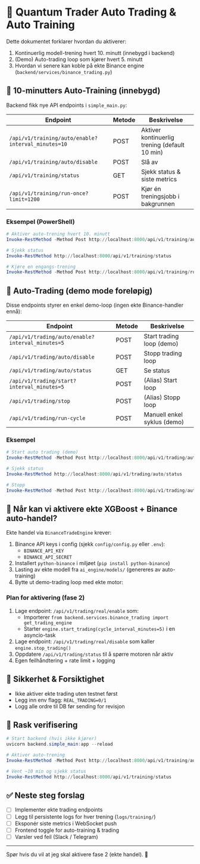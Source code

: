 # 🚀 Quantum Trader Auto Trading & Auto Training

Dette dokumentet forklarer hvordan du aktiverer:

1. Kontinuerlig modell-trening hvert 10. minutt (innebygd i backend)
2. (Demo) Auto-trading loop som kjører hvert 5. minutt
3. Hvordan vi senere kan koble på ekte Binance engine (`backend/services/binance_trading.py`)

## 🔁 10-minutters Auto-Training (innebygd)

Backend fikk nye API endpoints i `simple_main.py`:

| Endpoint | Metode | Beskrivelse |
|----------|--------|-------------|
| `/api/v1/training/auto/enable?interval_minutes=10` | POST | Aktiver kontinuerlig trening (default 10 min) |
| `/api/v1/training/auto/disable` | POST | Slå av |
| `/api/v1/training/status` | GET | Sjekk status & siste metrics |
| `/api/v1/training/run-once?limit=1200` | POST | Kjør én treningsjobb i bakgrunnen |

### Eksempel (PowerShell)

```powershell
# Aktiver auto-trening hvert 10. minutt
Invoke-RestMethod -Method Post http://localhost:8000/api/v1/training/auto/enable?interval_minutes=10

# Sjekk status
Invoke-RestMethod http://localhost:8000/api/v1/training/status

# Kjøre en engangs-trening
Invoke-RestMethod -Method Post http://localhost:8000/api/v1/training/run-once?limit=1200
```

## 🤖 Auto-Trading (demo mode foreløpig)

Disse endpoints styrer en enkel demo-loop (ingen ekte Binance-handler ennå):

| Endpoint | Metode | Beskrivelse |
|----------|--------|-------------|
| `/api/v1/trading/auto/enable?interval_minutes=5` | POST | Start trading loop (demo) |
| `/api/v1/trading/auto/disable` | POST | Stopp trading loop |
| `/api/v1/trading/auto/status` | GET | Se status |
| `/api/v1/trading/start?interval_minutes=5` | POST | (Alias) Start loop |
| `/api/v1/trading/stop` | POST | (Alias) Stopp loop |
| `/api/v1/trading/run-cycle` | POST | Manuell enkel syklus (demo) |

### Eksempel

```powershell
# Start auto trading (demo)
Invoke-RestMethod -Method Post http://localhost:8000/api/v1/trading/auto/enable?interval_minutes=5

# Sjekk status
Invoke-RestMethod http://localhost:8000/api/v1/trading/auto/status

# Stopp
Invoke-RestMethod -Method Post http://localhost:8000/api/v1/trading/auto/disable
```

## 🏦 Når kan vi aktivere ekte XGBoost + Binance auto-handel?

Ekte handel via `BinanceTradeEngine` krever:

1. Binance API keys i config (sjekk `config/config.py` eller `.env`):
   - `BINANCE_API_KEY`
   - `BINANCE_API_SECRET`
2. Installert `python-binance` i miljøet (`pip install python-binance`)
3. Lasting av ekte modell fra `ai_engine/models/` (genereres av auto-training)
4. Bytte ut demo-trading loop med ekte motor:

### Plan for aktivering (fase 2)

1. Lage endpoint: `/api/v1/trading/real/enable` som:
   - Importerer `from backend.services.binance_trading import get_trading_engine`
   - Starter `engine.start_trading(cycle_interval_minutes=5)` i en asyncio-task
2. Lage endpoint: `/api/v1/trading/real/disable` som kaller `engine.stop_trading()`
3. Oppdatere `/api/v1/trading/status` til å spørre motoren når aktiv
4. Egen feilhåndtering + rate limit + logging

## 🔐 Sikkerhet & Forsiktighet

- Ikke aktiver ekte trading uten testnet først
- Legg inn env flagg: `REAL_TRADING=0/1`
- Logg alle ordre til DB før sending for revisjon

## 🧪 Rask verifisering

```powershell
# Start backend (hvis ikke kjører)
uvicorn backend.simple_main:app --reload

# Aktiver auto-trening
Invoke-RestMethod -Method Post http://localhost:8000/api/v1/training/auto/enable?interval_minutes=10

# Vent ~10 min og sjekk status
Invoke-RestMethod http://localhost:8000/api/v1/training/status
```

## ✅ Neste steg forslag

- [ ] Implementer ekte trading endpoints
- [ ] Legg til persistente logs for hver trening (`logs/training/`)
- [ ] Eksponér siste metrics i WebSocket push
- [ ] Frontend toggle for auto-training & trading
- [ ] Varsler ved feil (Slack / Telegram)

---

Spør hvis du vil at jeg skal aktivere fase 2 (ekte handel). 🚀